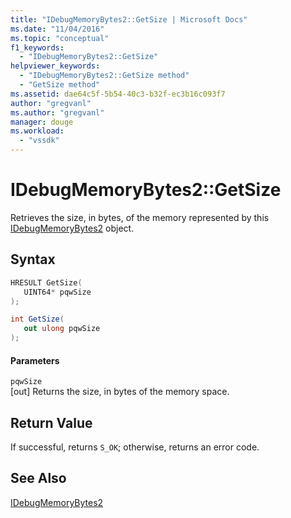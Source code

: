```yaml
---
title: "IDebugMemoryBytes2::GetSize | Microsoft Docs"
ms.date: "11/04/2016"
ms.topic: "conceptual"
f1_keywords: 
  - "IDebugMemoryBytes2::GetSize"
helpviewer_keywords: 
  - "IDebugMemoryBytes2::GetSize method"
  - "GetSize method"
ms.assetid: dae64c5f-5b54-40c3-b32f-ec3b16c093f7
author: "gregvanl"
ms.author: "gregvanl"
manager: douge
ms.workload: 
  - "vssdk"
---
```

# IDebugMemoryBytes2::GetSize
Retrieves the size, in bytes, of the memory represented by this [IDebugMemoryBytes2](../../../extensibility/debugger/reference/idebugmemorybytes2.md) object.  
  
## Syntax  
  
```cpp  
HRESULT GetSize(   
   UINT64* pqwSize  
);  
```  
  
```csharp  
int GetSize(  
   out ulong pqwSize  
);  
```  
  
#### Parameters  
 `pqwSize`  
 [out] Returns the size, in bytes of the memory space.  
  
## Return Value  
 If successful, returns `S_OK`; otherwise, returns an error code.  
  
## See Also  
 [IDebugMemoryBytes2](../../../extensibility/debugger/reference/idebugmemorybytes2.md)
